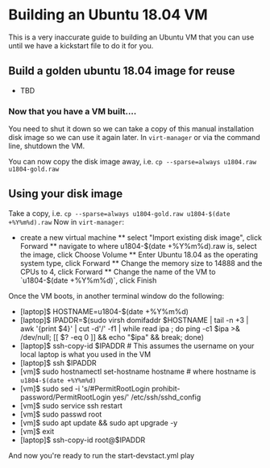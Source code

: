 # Building an Ubuntu 18.04 VM

This is a very inaccurate guide to building an Ubuntu VM that you can use until we have a kickstart file to do it for you.

## Build a golden ubuntu 18.04 image for reuse

* TBD

### Now that you have a VM built....

You need to shut it down so we can take a copy of this manual installation disk image so we can use it again later.  In `virt-manager` or via the command line, shutdown the VM.

You can now copy the disk image away, i.e. `cp --sparse=always u1804.raw u1804-gold.raw`


## Using your disk image

Take a copy, i.e.  `cp --sparse=always u1804-gold.raw u1804-$(date +%Y%m%d).raw`
Now in `virt-manager`:
* create a new virtual machine
** select "Import existing disk image", click Forward
** navigate to where u1804-$(date +%Y%m%d).raw is, select the image, click Choose Volume
** Enter Ubuntu 18.04 as the operating system type, click Forward
** Change the memory size to 14888 and the CPUs to 4, click Forward
** Change the name of the VM to `u1804-$(date +%Y%m%d)`, click Finish

Once the VM boots, in another terminal window do the following:
* [laptop]$ HOSTNAME=u1804-$(date +%Y%m%d)
* [laptop]$ IPADDR=$(sudo virsh domifaddr $HOSTNAME | tail -n +3 | awk '{print $4}' | cut -d'/' -f1 | while read ipa ; do ping -c1 $ipa >& /dev/null; [[ $? -eq 0 ]] && echo "$ipa" && break; done)
* [laptop]$ ssh-copy-id $IPADDR  # This assumes the username on your local laptop is what you used in the VM
* [laptop]$ ssh $IPADDR
* [vm]$ sudo hostnamectl set-hostname hostname     # where hostname is `u1804-$(date +%Y%m%d)`
* [vm]$ sudo sed -i 's/#PermitRootLogin prohibit-password/PermitRootLogin yes/' /etc/ssh/sshd_config
* [vm]$ sudo service ssh restart
* [vm]$ sudo passwd root
* [vm]$ sudo apt update && sudo apt upgrade -y
* [vm]$ exit
* [laptop]$ ssh-copy-id root@$IPADDR

And now you're ready to run the start-devstact.yml play
